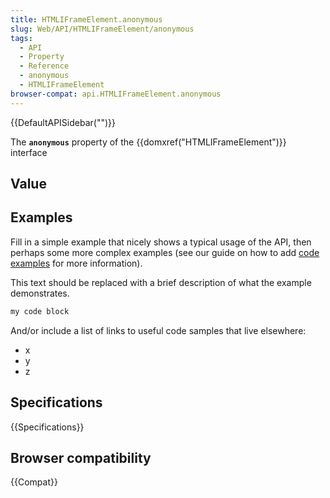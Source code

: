 ```yaml
---
title: HTMLIFrameElement.anonymous
slug: Web/API/HTMLIFrameElement/anonymous
tags:
  - API
  - Property
  - Reference
  - anonymous
  - HTMLIFrameElement
browser-compat: api.HTMLIFrameElement.anonymous
---
```

{{DefaultAPISidebar("")}}

The **`anonymous`** property of the {{domxref("HTMLIFrameElement")}} interface 

## Value



## Examples

Fill in a simple example that nicely shows a typical usage of the API, then perhaps some more complex examples (see our guide on how to add [code examples](/en-US/docs/MDN/Contribute/Structures/Code_examples) for more information).

This text should be replaced with a brief description of what the example demonstrates.

```js
my code block
```

And/or include a list of links to useful code samples that live elsewhere:

*   x
*   y
*   z

## Specifications

{{Specifications}}

## Browser compatibility

{{Compat}}



